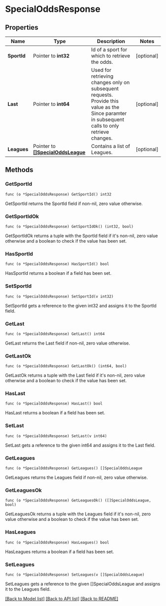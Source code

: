 # SpecialOddsResponse

## Properties

Name | Type | Description | Notes
------------ | ------------- | ------------- | -------------
**SportId** | Pointer to **int32** | Id of a sport for which to retrieve the odds. | [optional] 
**Last** | Pointer to **int64** | Used for retrieving changes only on subsequent requests. Provide this value as the Since paramter in subsequent calls to only retrieve changes. | [optional] 
**Leagues** | Pointer to [**[]SpecialOddsLeague**](SpecialOddsLeague.md) | Contains a list of Leagues. | [optional] 

## Methods

### GetSportId

`func (o *SpecialOddsResponse) GetSportId() int32`

GetSportId returns the SportId field if non-nil, zero value otherwise.

### GetSportIdOk

`func (o *SpecialOddsResponse) GetSportIdOk() (int32, bool)`

GetSportIdOk returns a tuple with the SportId field if it's non-nil, zero value otherwise
and a boolean to check if the value has been set.

### HasSportId

`func (o *SpecialOddsResponse) HasSportId() bool`

HasSportId returns a boolean if a field has been set.

### SetSportId

`func (o *SpecialOddsResponse) SetSportId(v int32)`

SetSportId gets a reference to the given int32 and assigns it to the SportId field.

### GetLast

`func (o *SpecialOddsResponse) GetLast() int64`

GetLast returns the Last field if non-nil, zero value otherwise.

### GetLastOk

`func (o *SpecialOddsResponse) GetLastOk() (int64, bool)`

GetLastOk returns a tuple with the Last field if it's non-nil, zero value otherwise
and a boolean to check if the value has been set.

### HasLast

`func (o *SpecialOddsResponse) HasLast() bool`

HasLast returns a boolean if a field has been set.

### SetLast

`func (o *SpecialOddsResponse) SetLast(v int64)`

SetLast gets a reference to the given int64 and assigns it to the Last field.

### GetLeagues

`func (o *SpecialOddsResponse) GetLeagues() []SpecialOddsLeague`

GetLeagues returns the Leagues field if non-nil, zero value otherwise.

### GetLeaguesOk

`func (o *SpecialOddsResponse) GetLeaguesOk() ([]SpecialOddsLeague, bool)`

GetLeaguesOk returns a tuple with the Leagues field if it's non-nil, zero value otherwise
and a boolean to check if the value has been set.

### HasLeagues

`func (o *SpecialOddsResponse) HasLeagues() bool`

HasLeagues returns a boolean if a field has been set.

### SetLeagues

`func (o *SpecialOddsResponse) SetLeagues(v []SpecialOddsLeague)`

SetLeagues gets a reference to the given []SpecialOddsLeague and assigns it to the Leagues field.


[[Back to Model list]](../README.md#documentation-for-models) [[Back to API list]](../README.md#documentation-for-api-endpoints) [[Back to README]](../README.md)


